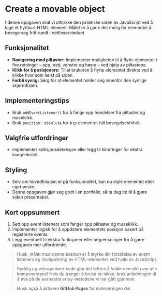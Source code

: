 # Create a movable object

I denne oppgaven skal vi utforske den praktiske siden av JavaScript ved å lage et flyttbart HTML-element. Målet er å gjøre det mulig for elementet å bevege seg fritt rundt i nettleservinduet.  

## Funksjonalitet

- **Navigering med piltaster:** Implementer muligheten til å flytte elementet i fire retninger – opp, ned, venstre og høyre – ved hjelp av piltastene.  
- **Klikk for å posisjonere:** Tillat brukeren å flytte elementet direkte ved å klikke hvor som helst på siden.  
- **Forbli synlig:** Sørg for at elementet holder seg innenfor den synlige skjermflaten.  

## Implementeringstips

- Bruk `addEventListener()` for å fange opp hendelser fra piltaster og museklikk.  
- Bruk `position: absolute` for å gi elementet full bevegelsesfrihet.  

## Valgfrie utfordringer

- Implementer kollisjonsdeteksjon eller legg til hindringer for ekstra kompleksitet.  

## Styling

- Selv om hovedfokuset er på funksjonalitet, kan du style elementet etter eget ønske.  
- Denne oppgaven gjør seg godt i en portfolio, så ta deg tid til å gjøre siden presentabel.  

## Kort oppsummert

1. Sett opp event listeners som fanger opp piltaster og museklikk.  
2. Implementer logikk for å oppdatere elementets posisjon basert på registrerte events.  
3. Legg eventuelt til ekstra funksjoner eller begrensninger for å gjøre oppgaven mer utfordrende.  

> Husk, målet med denne øvelsen er å styrke din forståelse av event listeners og manipulering av HTML-elementer ved hjelp av JavaScript.  

> Ryddig og velorganisert kode gjør det lettere å holde oversikt over alle komponentene! Hvis du trenger å bruke en løkke, bruk anledningen til å øve på de avanserte array-metodene vi har gått gjennom.  

> Husk også å aktivere **GitHub Pages** for innleveringen din.  

